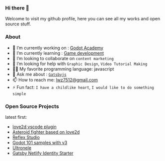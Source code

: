 ### Hi there 👋

Welcome to visit my github profile, here you can see all my works and open source stuff.

### About

- 🔭 I’m currently working on : [Godot Academy](http://godot.academy)
- 🌱 I’m currently learning : [Game development](https://www.edx.org/course/cs50s-introduction-to-computer-science)
- 👯 I’m looking to collaborate on `content marketing`
- 🤔 I’m looking for help with `Graphic Design`, `Video Tutorial Making`
- 👨‍💻 My favorite programming language: javascript
- 💬 Ask me about : [`Gatsbyjs`](https://www.gatsbyjs.com/)
- 📫 How to reach me: lwz7512@gmail.com
- ⚡ Fun fact: `I have a childlike heart`, `I would like to do something simple`

### Open Source Projects

latest first:

- [love2d vscode plugin](https://github.com/lwz7512/love2d-made-easy)
- [Asteroid fighter based on love2d](https://github.com/lwz7512/love2d-asteroid-fighter)
- [Reflex Studio](https://github.com/lwz7512/reflex-studio)
- [Godot 101 samples with v3](https://github.com/lwz7512/godot-101-rcl)
- [Ultronele](https://github.com/lwz7512/ultronele)
- [Gatsby Netlify Identity Starter](https://github.com/lwz7512/gatsby-netlify-identity-starter)
